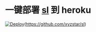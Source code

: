 ﻿# 一键部署 [sl](https://github.com/xyzstar/sl) 到 heroku 

[![Deploy](https://www.herokucdn.com/deploy/button.png)](https://heroku.com/deploy)(https://github.com/xyzstar/sl)
